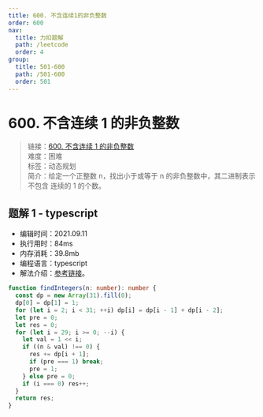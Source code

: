 ```yaml
---
title: 600. 不含连续1的非负整数
order: 600
nav:
  title: 力扣题解
  path: /leetcode
  order: 4
group:
  title: 501-600
  path: /501-600
  order: 501
---
```


# 600. 不含连续 1 的非负整数

> 链接：[600. 不含连续 1 的非负整数](https://leetcode-cn.com/problems/non-negative-integers-without-consecutive-ones/)  
> 难度：困难  
> 标签：动态规划  
> 简介：给定一个正整数 n，找出小于或等于 n 的非负整数中，其二进制表示不包含 连续的 1 的个数。

## 题解 1 - typescript

- 编辑时间：2021.09.11
- 执行用时：84ms
- 内存消耗：39.8mb
- 编程语言：typescript
- 解法介绍：[参考链接](https://leetcode-cn.com/problems/non-negative-integers-without-consecutive-ones/solution/bu-han-lian-xu-1de-fei-fu-zheng-shu-by-l-9l86/)。

```typescript
function findIntegers(n: number): number {
  const dp = new Array(31).fill(0);
  dp[0] = dp[1] = 1;
  for (let i = 2; i < 31; ++i) dp[i] = dp[i - 1] + dp[i - 2];
  let pre = 0;
  let res = 0;
  for (let i = 29; i >= 0; --i) {
    let val = 1 << i;
    if ((n & val) !== 0) {
      res += dp[i + 1];
      if (pre === 1) break;
      pre = 1;
    } else pre = 0;
    if (i === 0) res++;
  }
  return res;
}
```
